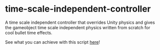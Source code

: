 # time-scale-independent-controller
A time scale independent controller that overrides Unity physics and gives the gameobject time scale independent physics written from scratch for cool bullet time effects.

See what you can achieve with this script [here](https://makra.itch.io/faster-than-light)!
